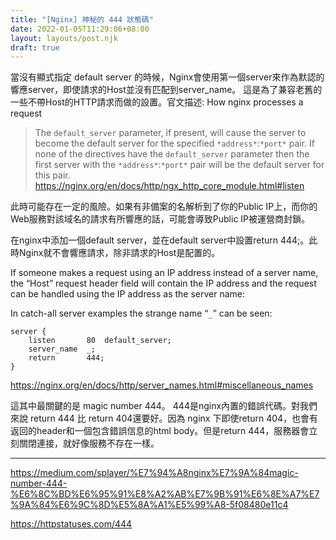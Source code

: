 ```yaml
---
title: "[Nginx] 神秘的 444 狀態碼"
date: 2022-01-05T11:29:06+08:00
layout: layouts/post.njk
draft: true
---
```


當沒有顯式指定 default server 的時候，Nginx會使用第一個server來作為默認的響應server，即使請求的Host並沒有匹配到server_name。
這是為了兼容老舊的一些不帶Host的HTTP請求而做的設置。官文描述: How nginx processes a request

> The `default_server` parameter, if present, will cause the server to become the default server for the specified `*address*`:`*port*` pair. If none of the directives have the `default_server` parameter then the first server with the `*address*`:`*port*` pair will be the default server for this pair.
> https://nginx.org/en/docs/http/ngx_http_core_module.html#listen

此時可能存在一定的風險。如果有非備案的名解析到了你的Public IP上，而你的Web服務對該域名的請求有所響應的話，可能會導致Public IP被運營商封鎖。

在nginx中添加一個default server，並在default server中設置return 444;。此時Nginx就不會響應請求，除非請求的Host是配置的。

If someone makes a request using an IP address instead of a server name, the “Host” request header field will contain the IP address and the request can be handled using the IP address as the server name:

In catch-all server examples the strange name “`_`” can be seen:

```nginx
server {
    listen       80  default_server;
    server_name  _;
    return       444;
}
```

 https://nginx.org/en/docs/http/server_names.html#miscellaneous_names

這其中最關鍵的是 magic number 444。 444是nginx內置的錯誤代碼。對我們來說 return 444 比 return 404還要好。因為 nginx 下即使return 404，也會有返回的header和一個包含錯誤信息的html body。但是return 444，服務器會立刻關閉連接，就好像服務不存在一樣。

---

https://medium.com/splayer/%E7%94%A8nginx%E7%9A%84magic-number-444-%E6%8C%BD%E6%95%91%E8%A2%AB%E7%9B%91%E6%8E%A7%E7%9A%84%E6%9C%8D%E5%8A%A1%E5%99%A8-5f08480e11c4

https://httpstatuses.com/444